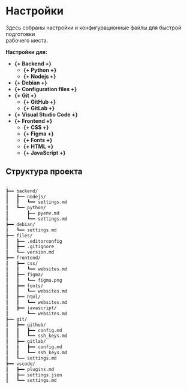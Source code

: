 # Настройки

Здесь собраны настройки и конфигурационные файлы для быстрой подготовки\
рабочего места.

**Настройки для:**

- **{+ Backend +}**
  - **{+ Python +}**
  - **{+ Nodejs +}**
- **{+ Debian +}**
- **{+ Configuration files +}**
- **{+ Git +}**
  - **{+ GitHub +}**
  - **{+ GitLab +}**
- **{+ Visual Studio Code +}**
- **{+ Frontend +}**
  - **{+ CSS +}**
  - **{+ Figma +}**
  - **{+ Fonts +}**
  - **{+ HTML +}**
  - **{+ JavaScript +}**

## Структура проекта

```bash
.
┣━━ backend/
┃   ┣━━ nodejs/
┃   ┃   ┗━━ settings.md
┃   ┗━━ python/
┃       ┣━━ pyenv.md
┃       ┗━━ settings.md
┣━━ debian/
┃   ┗━━ settings.md
┣━━ files/
┃   ┣━━ .editorconfig
┃   ┣━━ .gitignore
┃   ┗━━ version.md
┣━━ frontend/
┃   ┣━━ css/
┃   ┃   ┗━━ websites.md
┃   ┣━━ figma/
┃   ┃   ┗━━ figma.png
┃   ┣━━ fonts/
┃   ┃   ┗━━ websites.md
┃   ┣━━ html/
┃   ┃   ┗━━ websites.md
┃   ┣━━ javascript/
┃       ┗━━ websites.md
┣━━ git/
┃   ┣━━ github/
┃   ┃   ┣━━ config.md
┃   ┃   ┗━━ ssh_keys.md
┃   ┣━━ gitlab/
┃   ┃   ┣━━ config.md
┃   ┃   ┗━━ ssh_keys.md
┃   ┗━━ settings.md
┣━━ vscode/
┃   ┣━━ plugins.md
┃   ┣━━ settings.json
┃   ┗━━ settings.md

```
